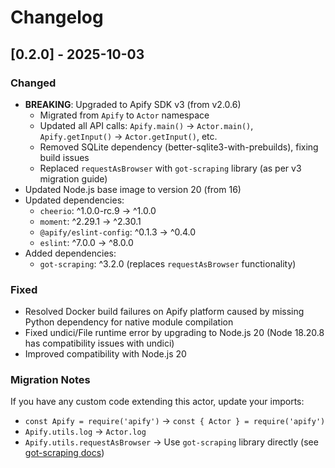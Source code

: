 # Changelog

## [0.2.0] - 2025-10-03

### Changed
- **BREAKING**: Upgraded to Apify SDK v3 (from v2.0.6)
  - Migrated from `Apify` to `Actor` namespace
  - Updated all API calls: `Apify.main()` → `Actor.main()`, `Apify.getInput()` → `Actor.getInput()`, etc.
  - Removed SQLite dependency (better-sqlite3-with-prebuilds), fixing build issues
  - Replaced `requestAsBrowser` with `got-scraping` library (as per v3 migration guide)
- Updated Node.js base image to version 20 (from 16)
- Updated dependencies:
  - `cheerio`: ^1.0.0-rc.9 → ^1.0.0
  - `moment`: ^2.29.1 → ^2.30.1
  - `@apify/eslint-config`: ^0.1.3 → ^0.4.0
  - `eslint`: ^7.0.0 → ^8.0.0
- Added dependencies:
  - `got-scraping`: ^3.2.0 (replaces `requestAsBrowser` functionality)

### Fixed
- Resolved Docker build failures on Apify platform caused by missing Python dependency for native module compilation
- Fixed undici/File runtime error by upgrading to Node.js 20 (Node 18.20.8 has compatibility issues with undici)
- Improved compatibility with Node.js 20

### Migration Notes
If you have any custom code extending this actor, update your imports:
- `const Apify = require('apify')` → `const { Actor } = require('apify')`
- `Apify.utils.log` → `Actor.log`
- `Apify.utils.requestAsBrowser` → Use `got-scraping` library directly (see [got-scraping docs](https://github.com/apify/got-scraping))